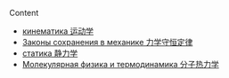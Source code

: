 Content

- [кинематика 运动学](кинематика.md)
- [Законы сохранения в механике 力学守恒定律](Законы%20сохранения%20в%20механике.md)
- [статика 静力学](статика.md)
- [Молекулярная физика и термодинамика 分子热力学](Молекулярная%20физика%20и%20термодинамика.md)